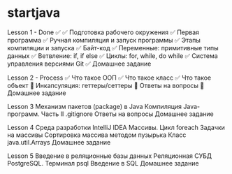 # startjava
Lesson 1 - Done ✅
✅ Подготовка рабочего окружения
✅ Первая программа
✅ Ручная компиляция и запуск программы
✅ Этапы компиляции и запуска
✅ Байт-код
✅ Переменные: примитивные типы данных
✅ Ветвление: if, if else
✅ Циклы: for, while, do while
✅ Система управления версиями Git
✅ Домашнее задание
    
Lesson 2 - Process
✅ Что такое ООП
✅ Что такое класс
✅ Что такое объект
🧐 Инкапсуляция: геттеры/сеттеры
🧐 Ответы на вопросы
🧐 Домашнее задание
    
Lesson 3
    Механизм пакетов (package) в Java
    Компиляция Java-программ. Часть II
    .gitignore
    Ответы на вопросы
    Домашнее задание

Lesson 4
    Среда разработки IntelliJ IDEA
    Массивы. Цикл foreach
    Задачки на массивы
    Сортировка массива методом пузырька
    Класс java.util.Arrays
    Домашнее задание

Lesson 5
    Введение в реляционные базы данных
    Реляционная СУБД PostgreSQL. Терминал psql
    Введение в SQL
    Домашнее задание
